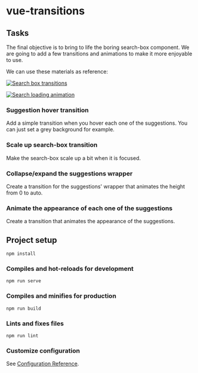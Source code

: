 # vue-transitions

## Tasks

The final objective is to bring to life the boring search-box component. We are going to add a few transitions and animations to make it
more enjoyable to use.

We can use these materials as reference:

[![Search box transitions](https://cdn.dribbble.com/users/1332896/screenshots/14595257/search__1_.png?compress=1&resize=600x550)](https://dribbble.com/shots/4871057-Search-loading-animation/attachments/4871057-Search-loading-animation?mode=media)

[![Search loading animation](https://cdn.dribbble.com/users/414694/screenshots/4871057/shot.gif)](https://dribbble.com/shots/4871057-Search-loading-animation/attachments/4871057-Search-loading-animation?mode=media)

### Suggestion hover transition

Add a simple transition when you hover each one of the suggestions. You can just set a grey background for example.

### Scale up search-box transition

Make the search-box scale up a bit when it is focused.

### Collapse/expand the suggestions wrapper

Create a transition for the suggestions' wrapper that animates the height from 0 to auto.

### Animate the appearance of each one of the suggestions

Create a transition that animates the appearance of the suggestions.

## Project setup

```
npm install
```

### Compiles and hot-reloads for development

```
npm run serve
```

### Compiles and minifies for production

```
npm run build
```

### Lints and fixes files

```
npm run lint
```

### Customize configuration

See [Configuration Reference](https://cli.vuejs.org/config/).
